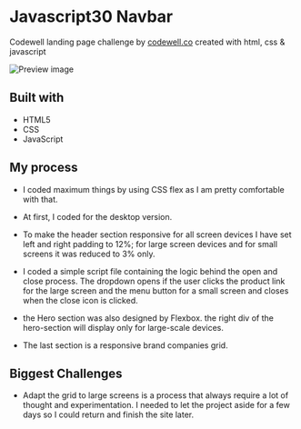 # Javascript30 Navbar

Codewell landing page challenge by [codewell.co](https://www.codewell.cc/) created with html, css & javascript

![Preview image](/Assets/preview.png)

## Built with

- HTML5
- CSS
- JavaScript

## My process

- I coded maximum things by using CSS flex as I am pretty comfortable with that.

- At first, I coded for the desktop version.

- To make the header section responsive for all screen devices I have set left and right padding to 12%; for large screen devices and for small screens it was reduced to 3% only. 

- I coded a simple script file containing the logic behind the open and close process. The dropdown opens if the user clicks the product link for the large screen and the menu button for a small screen and closes when the close icon is clicked.

 - the Hero section was also designed by Flexbox. the right div of the hero-section will display only for large-scale devices.
 
- The last section is a responsive brand companies grid.

## Biggest Challenges

- Adapt the grid to large screens is a process that always require a lot of thought and experimentation. I needed to let the project aside for a few days so I could return and finish the site later.
